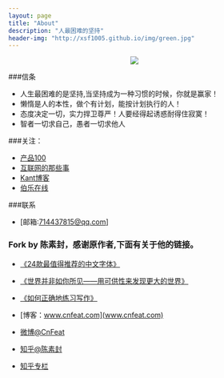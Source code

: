 ```yaml
---
layout: page
title: "About"
description: "人最困难的坚持"
header-img: "http://xsf1005.github.io/img/green.jpg"
---
```



<center>
    <p><img src="http://7xlfkx.com1.z0.glb.clouddn.com/white2.jpg" align="center"></p>
</center>


###信条


- 人生最困难的是坚持,当坚持成为一种习惯的时候，你就是赢家！
- 懒惰是人的本性，做个有计划，能按计划执行的人！
- 态度决定一切，实力捍卫尊严！人要经得起诱惑耐得住寂寞！
- 智者一切求自己，愚者一切求他人


###关注：


- [产品100](http://www.chanpin100.com/)
- [互联网的那些事](http://www.yixieshi.com)
- [Kant博客](http://kant.cc/)
- [伯乐在线](http://blog.jobbole.com/371/)



###联系

- [邮箱:714437815@qq.com]


### Fork by 陈素封，感谢原作者,下面有关于他的链接。

- [《24款最值得推荐的中文字体》](http://cnfeat.com/blog/2015/05/22/a-24-chinese-fonts/)

- [《世界并非如你所见——用可供性来发现更大的世界》](http://cnfeat.com/blog/2015/05/01/affordance/)

- [《如何正确地练习写作》](http://cnfeat.com/blog/2015/03/02/how-to-write/)

- [博客：www.cnfeat.com](www.cnfeat.com)

- [微博@CnFeat](http://weibo.com/207775270)

- [知乎@陈素封](http://www.zhihu.com/people/Feat)

- [知乎专栏](http://zhuanlan.zhihu.com/cnfeat)




